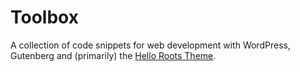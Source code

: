 # Toolbox

A collection of code snippets for web development with WordPress, Gutenberg and (primarily) the [Hello Roots Theme](https://github.com/sayhellogmbh/hello-roots/).
